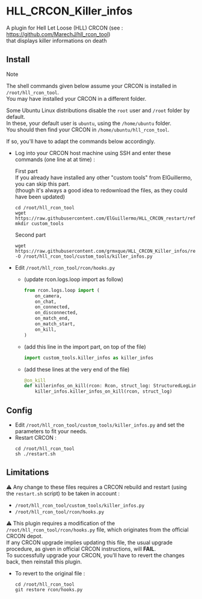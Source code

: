 # HLL_CRCON_Killer_infos

A plugin for Hell Let Loose (HLL) CRCON (see : https://github.com/MarechJ/hll_rcon_tool)  
that displays killer informations on death

## Install

> [!NOTE]
> The shell commands given below assume your CRCON is installed in `/root/hll_rcon_tool`.  
> You may have installed your CRCON in a different folder.
>
> Some Ubuntu Linux distributions disable the `root` user and `/root` folder by default.  
> In these, your default user is `ubuntu`, using the `/home/ubuntu` folder.  
> You should then find your CRCON in `/home/ubuntu/hll_rcon_tool`.
>
> If so, you'll have to adapt the commands below accordingly.

- Log into your CRCON host machine using SSH and enter these commands (one line at at time) :

  First part  
  If you already have installed any other "custom tools" from ElGuillermo, you can skip this part.  
  (though it's always a good idea to redownload the files, as they could have been updated)
  ```shell
  cd /root/hll_rcon_tool
  wget https://raw.githubusercontent.com/ElGuillermo/HLL_CRCON_restart/refs/heads/main/restart.sh
  mkdir custom_tools
  ```

  Second part
  ```shell
  wget https://raw.githubusercontent.com/grmxque/HLL_CRCON_Killer_infos/refs/heads/main/hll_rcon_tool/custom_tools/killer_infos.py -O /root/hll_rcon_tool/custom_tools/killer_infos.py
  ```

- Edit `/root/hll_rcon_tool/rcon/hooks.py`
    - (update rcon.logs.loop import as follow) 
      ```python
      from rcon.logs.loop import (
          on_camera,
          on_chat,
          on_connected,
          on_disconnected,
          on_match_end,
          on_match_start,
          on_kill,
      )
      ```
    - (add this line in the import part, on top of the file)
      ```python
      import custom_tools.killer_infos as killer_infos
      ```
    - (add these lines at the very end of the file)
      ```python
      @on_kill
      def killerinfos_on_kill(rcon: Rcon, struct_log: StructuredLogLineWithMetaData):
          killer_infos.killer_infos_on_kill(rcon, struct_log)
      ```

## Config
- Edit `/root/hll_rcon_tool/custom_tools/killer_infos.py` and set the parameters to fit your needs.
- Restart CRCON :
  ```shell
  cd /root/hll_rcon_tool
  sh ./restart.sh
  ```

## Limitations
⚠️ Any change to these files requires a CRCON rebuild and restart (using the `restart.sh` script) to be taken in account :
- `/root/hll_rcon_tool/custom_tools/killer_infos.py`
- `/root/hll_rcon_tool/rcon/hooks.py`

⚠️ This plugin requires a modification of the `/root/hll_rcon_tool/rcon/hooks.py` file, which originates from the official CRCON depot.  
If any CRCON upgrade implies updating this file, the usual upgrade procedure, as given in official CRCON instructions, will **FAIL**.  
To successfully upgrade your CRCON, you'll have to revert the changes back, then reinstall this plugin.  
- To revert to the original file :
  ```shell
  cd /root/hll_rcon_tool
  git restore rcon/hooks.py
  ```
